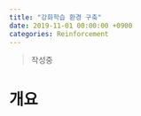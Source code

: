 ```yaml
---
title: "강화학습 환경 구축"
date: 2019-11-01 00:00:00 +0900
categories: Reinforcement
---
```


> 작성중

# 개요




















